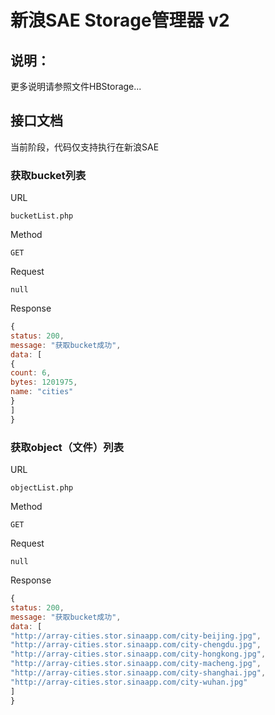 # 新浪SAE Storage管理器 v2
## 说明：
更多说明请参照文件HBStorage...
## 接口文档
当前阶段，代码仅支持执行在新浪SAE
### 获取bucket列表
URL

```
bucketList.php
```

Method

```
GET
```

Request

```
null
```

Response

```javascript
{
status: 200,
message: "获取bucket成功",
data: [
{
count: 6,
bytes: 1201975,
name: "cities"
}
]
}
```

### 获取object（文件）列表
URL

```
objectList.php
```

Method

```
GET
```

Request
```
null
```

Response

```javascript
{
status: 200,
message: "获取bucket成功",
data: [
"http://array-cities.stor.sinaapp.com/city-beijing.jpg",
"http://array-cities.stor.sinaapp.com/city-chengdu.jpg",
"http://array-cities.stor.sinaapp.com/city-hongkong.jpg",
"http://array-cities.stor.sinaapp.com/city-macheng.jpg",
"http://array-cities.stor.sinaapp.com/city-shanghai.jpg",
"http://array-cities.stor.sinaapp.com/city-wuhan.jpg"
]
}
```



